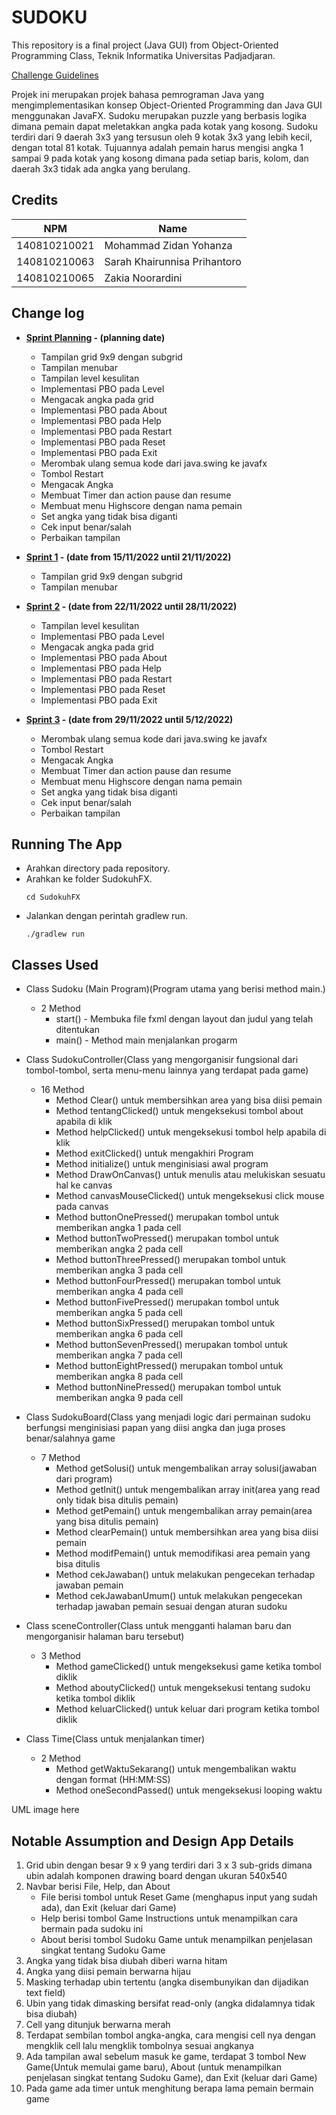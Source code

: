 # SUDOKU

This repository is a final project (Java GUI) from Object-Oriented Programming Class, Teknik Informatika Universitas Padjadjaran. 

[Challenge Guidelines](challenge-guideline.md)

Projek ini merupakan projek bahasa pemrograman Java yang mengimplementasikan konsep Object-Oriented Programming dan Java GUI menggunakan JavaFX.
Sudoku merupakan puzzle yang berbasis logika dimana pemain dapat meletakkan angka pada kotak yang kosong. Sudoku terdiri dari 9 daerah 3x3 yang tersusun oleh 9 kotak 3x3 yang lebih kecil, dengan total 81 kotak. Tujuannya adalah pemain harus mengisi angka 1 sampai 9 pada kotak yang kosong dimana pada setiap baris, kolom, dan daerah 3x3 tidak ada angka yang berulang.

## Credits
| NPM           | Name                            |
| ------------- |---------------------------------|
| 140810210021  | Mohammad Zidan Yohanza          |
| 140810210063  | Sarah Khairunnisa Prihantoro    |
| 140810210065  | Zakia Noorardini                |

## Change log
- **[Sprint Planning](changelog/sprint-planning.md) - (planning date)** 
   - Tampilan grid 9x9 dengan subgrid
   - Tampilan menubar 
   - Tampilan level kesulitan  
   - Implementasi PBO pada Level
   - Mengacak angka pada grid  
   - Implementasi PBO pada About  
   - Implementasi PBO pada Help 
   - Implementasi PBO pada Restart 
   - Implementasi PBO pada Reset  
   - Implementasi PBO pada Exit 
   - Merombak ulang semua kode dari java.swing ke javafx                    
   - Tombol Restart                            
   - Mengacak Angka                            
   - Membuat Timer dan action pause dan resume 
   - Membuat menu Highscore dengan nama pemain 
   - Set angka yang tidak bisa diganti         
   - Cek input benar/salah                     
   - Perbaikan tampilan 

- **[Sprint 1](changelog/sprint-1.md) - (date from 15/11/2022 until 21/11/2022)** 
   - Tampilan grid 9x9 dengan subgrid
   - Tampilan menubar

- **[Sprint 2](changelog/sprint-2.md) - (date from 22/11/2022 until 28/11/2022)** 
   - Tampilan level kesulitan  
   - Implementasi PBO pada Level
   - Mengacak angka pada grid  
   - Implementasi PBO pada About  
   - Implementasi PBO pada Help 
   - Implementasi PBO pada Restart 
   - Implementasi PBO pada Reset  
   - Implementasi PBO pada Exit 
   
- **[Sprint 3](changelog/sprint-3.md) - (date from 29/11/2022 until 5/12/2022)** 
   - Merombak ulang semua kode dari java.swing ke javafx                    
   - Tombol Restart                            
   - Mengacak Angka                            
   - Membuat Timer dan action pause dan resume 
   - Membuat menu Highscore dengan nama pemain 
   - Set angka yang tidak bisa diganti         
   - Cek input benar/salah                     
   - Perbaikan tampilan                       

## Running The App
- Arahkan directory pada repository.
- Arahkan ke folder SudokuhFX.
  ```shell
  cd SudokuhFX
  ```
- Jalankan dengan perintah gradlew run.
  ```shell
  ./gradlew run
  ```

## Classes Used
   - Class Sudoku (Main Program)(Program utama yang berisi method main.)
      - 2 Method
         - start() - Membuka file fxml dengan layout dan judul yang telah ditentukan
         - main() - Method main menjalankan progarm
       
   - Class SudokuController(Class yang mengorganisir fungsional dari tombol-tombol, serta menu-menu lainnya yang terdapat pada game)
      - 16 Method
         - Method Clear() untuk membersihkan area yang bisa diisi pemain
         - Method tentangClicked() untuk mengeksekusi tombol about apabila di klik
         - Method helpClicked() untuk mengeksekusi tombol help apabila di klik
         - Method exitClicked() untuk mengakhiri Program
         - Method initialize() untuk menginisiasi awal program
         - Method DrawOnCanvas() untuk menulis atau melukiskan sesuatu hal ke canvas 
         - Method canvasMouseClicked() untuk mengeksekusi click mouse pada canvas 
         - Method buttonOnePressed() merupakan tombol untuk memberikan angka 1 pada cell
         - Method buttonTwoPressed() merupakan tombol untuk memberikan angka 2 pada cell
         - Method buttonThreePressed() merupakan tombol untuk memberikan angka 3 pada cell
         - Method buttonFourPressed() merupakan tombol untuk memberikan angka 4 pada cell
         - Method buttonFivePressed() merupakan tombol untuk memberikan angka 5 pada cell
         - Method buttonSixPressed() merupakan tombol untuk memberikan angka 6 pada cell
         - Method buttonSevenPressed() merupakan tombol untuk memberikan angka 7 pada cell
         - Method buttonEightPressed() merupakan tombol untuk memberikan angka 8 pada cell
         - Method buttonNinePressed() merupakan tombol untuk memberikan angka 9 pada cell

   - Class SudokuBoard(Class yang menjadi logic dari permainan sudoku berfungsi menginisiasi papan yang diisi angka dan juga proses benar/salahnya game
      - 7 Method
         - Method getSolusi() untuk mengembalikan array solusi(jawaban dari program)
         - Method getInit() untuk mengembalikan array init(area yang read only tidak bisa ditulis pemain)
         - Method getPemain() untuk mengembalikan array pemain(area yang bisa ditulis pemain)
         - Method clearPemain() untuk membersihkan area yang bisa diisi pemain
         - Method modifPemain() untuk memodifikasi area pemain yang bisa ditulis
         - Method cekJawaban() untuk melakukan pengecekan terhadap jawaban pemain
         - Method cekJawabanUmum() untuk melakukan pengecekan terhadap jawaban pemain sesuai dengan aturan sudoku
       
   - Class sceneController(Class untuk mengganti halaman baru dan mengorganisir halaman baru tersebut)
      - 3 Method
         - Method gameClicked() untuk mengeksekusi game ketika tombol diklik
         - Method aboutyClicked() untuk mengeksekusi tentang sudoku ketika tombol diklik
         - Method keluarClicked() untuk keluar dari program ketika tombol diklik     
          
   - Class Time(Class untuk menjalankan timer)
      - 2 Method
         - Method getWaktuSekarang() untuk mengembalikan waktu dengan format (HH:MM:SS)
         - Method oneSecondPassed() untuk mengeksekusi looping waktu      

UML image here

## Notable Assumption and Design App Details

1. Grid ubin dengan besar 9 x 9 yang terdiri dari 3 x 3 sub-grids dimana ubin adalah komponen drawing board dengan ukuran 540x540
2. Navbar berisi File, Help, dan About
   - File berisi tombol untuk  Reset Game (menghapus input yang sudah ada), dan Exit (keluar dari Game)
   - Help berisi tombol Game Instructions untuk menampilkan cara bermain pada sudoku ini
   - About berisi tombol Sudoku Game untuk menampilkan penjelasan singkat tentang Sudoku Game
3. Angka yang tidak bisa diubah diberi warna hitam
4. Angka yang diisi pemain berwarna hijau
5. Masking terhadap ubin tertentu (angka disembunyikan dan dijadikan text field)
6. Ubin yang tidak dimasking bersifat read-only (angka didalamnya tidak bisa diubah)
7. Cell yang ditunjuk berwarna merah
8. Terdapat sembilan tombol angka-angka, cara mengisi cell nya dengan mengklik cell lalu mengklik tombolnya sesuai angkanya
9. Ada tampilan awal sebelum masuk ke game, terdapat 3 tombol New Game(Untuk memulai game baru), About (untuk menampilkan penjelasan singkat tentang Sudoku Game), dan Exit (keluar dari Game)
10. Pada game ada timer untuk menghitung berapa lama pemain bermain game
